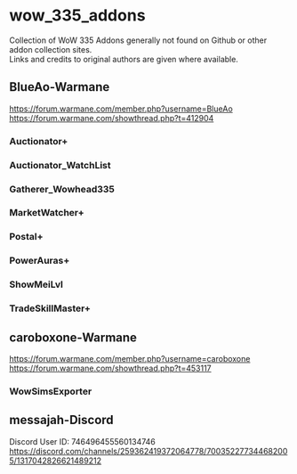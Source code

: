# wow_335_addons

Collection of WoW 335 Addons generally not found on Github or other addon collection sites.  
Links and credits to original authors are given where available.  

## BlueAo-Warmane
https://forum.warmane.com/member.php?username=BlueAo  
https://forum.warmane.com/showthread.php?t=412904  

### Auctionator+
### Auctionator_WatchList
### Gatherer_Wowhead335
### MarketWatcher+
### Postal+
### PowerAuras+
### ShowMeiLvl
### TradeSkillMaster+

## caroboxone-Warmane  
https://forum.warmane.com/member.php?username=caroboxone  
https://forum.warmane.com/showthread.php?t=453117  

### WowSimsExporter

## messajah-Discord  
Discord User ID: 746496455560134746  
https://discord.com/channels/259362419372064778/700352277344682005/1317042826621489212  